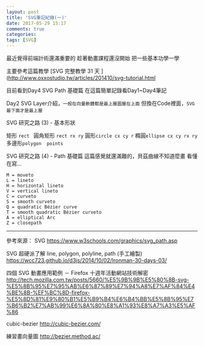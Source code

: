 ```yaml
---
layout: post
title: 'SVG筆記紀錄(一)'
date: 2017-05-29 15:17
comments: true
categories:
tags: [SVG]
---
```

最近覺得前端計術還滿重要的
趁著動畫課程還沒開始
把一些基本功學一學

主要參考這篇教學
[SVG 完整教學 31 天 ](http://www.oxxostudio.tw/articles/201410/svg-tutorial.html

<!--more-->

目前看到Day4 SVG Path 基礎篇
在這篇簡單記錄看Day1~Day4筆記

Day2 SVG Layer介紹，`一般在向量軟體都是最上層圖層在上面`
但換在Code裡面，`SVG最下面才是最上層`

SVG 研究之路 (3) - 基本形狀

矩形 `rect `
圓角矩形 `rect rx ry`
圓形`circle cx cy r`
橢圓`ellipse cx cy rx ry`
多邊形`polygon  points`

SVG 研究之路 (4) - Path 基礎篇
這篇感覺就還滿難的，貝茲曲線不知道麼畫
看懂在寫...

    M = moveto
    L = lineto
    H = horizontal lineto
    V = vertical lineto
    C = curveto
    S = smooth curveto
    Q = quadratic Bézier curve
    T = smooth quadratic Bézier curveto
    A = elliptical Arc
    Z = closepath

------
參考來源：
SVG <path>
https://www.w3schools.com/graphics/svg_path.asp

SVG 超硬派了解 line, polygon, polyline, path (手工繪製)
https://wcc723.github.io/d3js/2014/10/02/Ironman-30-days-03/

四個 SVG 動畫應用範例 － Firefox 十週年活動網站技術解密
http://tech.mozilla.com.tw/posts/5660/%E5%9B%9B%E5%80%8B-svg-%E5%8B%95%E7%95%AB%E6%87%89%E7%94%A8%E7%AF%84%E4%BE%8B-%EF%BC%8D-firefox-%E5%8D%81%E9%80%B1%E5%B9%B4%E6%B4%BB%E5%8B%95%E7%B6%B2%E7%AB%99%E6%8A%80%E8%A1%93%E8%A7%A3%E5%AF%86

cubic-bezier
http://cubic-bezier.com/

練習畫向量圖
http://bezier.method.ac/

